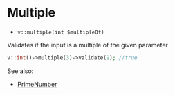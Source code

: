 # Multiple

- `v::multiple(int $multipleOf)`

Validates if the input is a multiple of the given parameter

```php
v::int()->multiple(3)->validate(9); //true
```

See also:

  * [PrimeNumber](PrimeNumber.md)
